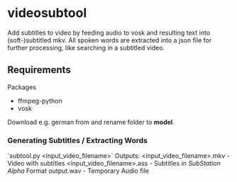 # videosubtool

Add subtitles to video by feeding audio to vosk and resulting text into (soft-)subtitled mkv.
All spoken words are extracted into a json file for further processing, like searching in a subtitled video.

## Requirements

Packages
- ffmpeg-python
- vosk

Download e.g. german from  and rename folder to **model**.

### Generating Subtitles / Extracting Words

`subtool.py <input_video_filename>´
Outputs:
<input_video_filename>.mkv - Video with subtitles
<input_video_filename>.ass - Subtitles in *SubStation Alpha* Format
output.wav - Temporary Audio file
